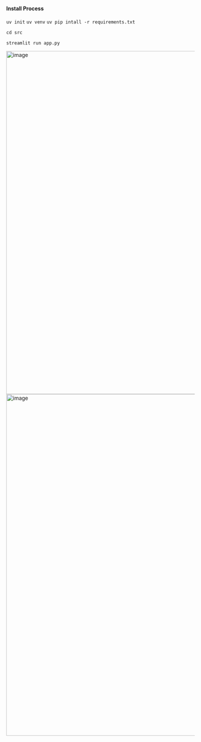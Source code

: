 #### Install Process
`uv init`
`uv venv`
`uv pip intall -r requirements.txt`

`cd src`

`streamlit run app.py`



<img width="1906" height="916" alt="image" src="https://github.com/user-attachments/assets/62d372e1-e90d-433b-87ef-d9ddd65112cb" />

<img width="1919" height="912" alt="image" src="https://github.com/user-attachments/assets/f99769c9-68fb-4d71-a773-f94f33a5d7ea" />

